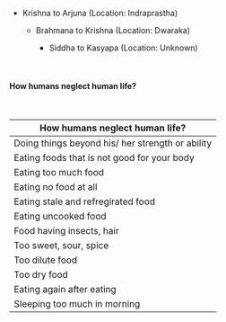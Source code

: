 - Krishna to Arjuna (Location: Indraprastha)
  
  - Brahmana to Krishna (Location: Dwaraka)
    
    - Siddha to Kasyapa (Location: Unknown)

</br>

#### How humans neglect human life?

</br>

| How humans neglect human life?                     |
| -------------------------------------------------- |
| Doing things beyond his/ her strength or ability   |
| Eating foods that is not good for your body        |
| Eating too much food                               |
| Eating no food at all                              |
| Eating stale and refregirated food                 |
| Eating uncooked food                               |
| Food having insects, hair                          |
| Too sweet, sour, spice                             |
| Too dilute food                                    |
| Too dry food                                       |
| Eating again after eating                          |
| Sleeping too much in morning                       |










